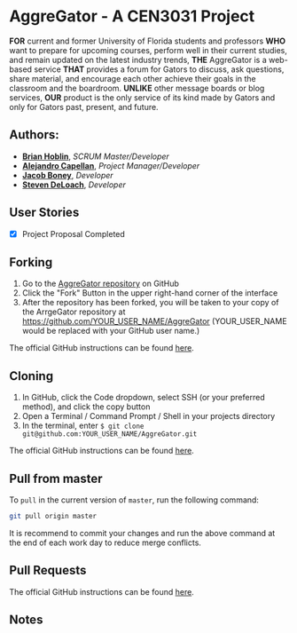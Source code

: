 # AggreGator - A CEN3031 Project

**FOR** current and former University of Florida students and professors **WHO** want to prepare for upcoming courses, perform well in their current studies, and remain updated on the latest industry trends, **THE** AggreGator is a web-based service **THAT** provides a forum for Gators to discuss, ask questions, share material, and encourage each other achieve their goals in the classroom and the boardroom. **UNLIKE** other message boards or blog services, **OUR** product is the only service of its kind made by Gators and only for Gators past, present, and future.

## Authors:

- **[Brian Hoblin](https://github.com/GoonerBrian)**,  _SCRUM Master/Developer_
- **[Alejandro Capellan](https://github.com/acapellan)**, _Project Manager/Developer_
- **[Jacob Boney](https://github.com/jacobboney)**, _Developer_
- **[Steven DeLoach](https://github.com/sfdeloach)**, _Developer_

## User Stories

- [x] Project Proposal Completed

## Forking

1. Go to the [AggreGator repository](https://github.com/acapellan/AggreGator) on GitHub
2. Click the "Fork" Button in the upper right-hand corner of the interface
3. After the repository has been forked, you will be taken to your copy of the ArrgeGator repository at https://github.com/YOUR_USER_NAME/AggreGator (YOUR_USER_NAME would be replaced with your GitHub user name.)

The official GitHub instructions can be found [here](https://docs.github.com/en/get-started/quickstart/fork-a-repo).

## Cloning

1. In GitHub, click the Code dropdown, select SSH (or your preferred method), and click the copy button
2. Open a Terminal / Command Prompt / Shell in your projects directory
3. In the terminal, enter `$ git clone git@github.com:YOUR_USER_NAME/AggreGator.git`

The official GitHub instructions can be found [here](https://docs.github.com/en/repositories/creating-and-managing-repositories/cloning-a-repository).

## Pull from master

To `pull` in the current version of `master`, run the following command:

```sh
git pull origin master
```

It is recommend to commit your changes and run the above command at the end of each work day to reduce merge conflicts.

## Pull Requests

The official GitHub instructions can be found [here](https://docs.github.com/en/pull-requests/collaborating-with-pull-requests/proposing-changes-to-your-work-with-pull-requests/creating-a-pull-request).

## Notes
